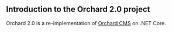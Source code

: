## Introduction to the Orchard 2.0 project

Orchard 2.0 is a re-implementation of [Orchard CMS](https://github.com/OrchardCMS/Orchard) on .NET Core. 